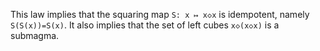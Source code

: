 This law implies that the squaring map `S: x ↦ x◇x` is idempotent, namely `S(S(x))=S(x)`.  It also implies that the set of left cubes `x◇(x◇x)` is a submagma.
